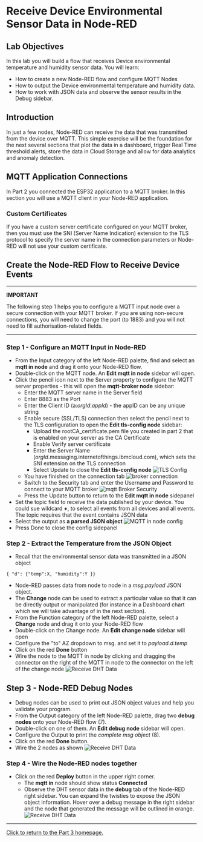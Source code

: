 # Receive Device Environmental Sensor Data in Node-RED

## Lab Objectives

In this lab you will build a flow that receives Device environmental temperature and humidity sensor data. You will learn:

- How to create a new Node-RED flow and configure MQTT Nodes
- How to output the Device environmental temperature and humidity data.
- How to work with JSON data and observe the sensor results in the Debug sidebar.

## Introduction

In just a few nodes, Node-RED can receive the data that was transmitted from the device over MQTT. This simple exercise will be the foundation for the next several sections that plot the data in a dashboard, trigger Real Time threshold alerts, store the data in Cloud Storage and allow for data analytics and anomaly detection.

## MQTT Application Connections

In Part 2 you connected the ESP32 application to a MQTT broker. In this section you will use a MQTT client in your Node-RED application.


### Custom Certificates

If you have a custom server certificate configured on your MQTT broker, then you must use the SNI (Server Name Indication) extension to the TLS protocol to specify the server name in the connection parameters or Node-RED will not use your custom certificate.

## Create the Node-RED Flow to Receive Device Events

---
**IMPORTANT**

The following step 1 helps you to configure a MQTT input node over a secure connection with your MQTT broker. If you are using non-secure connections, you will need to change the port (to 1883) and you will not need to fill authorisation-related fields.

---

### Step 1 - Configure an MQTT Input in Node-RED

- From the Input category of the left Node-RED palette, find and select an **mqtt in node** and drag it onto your Node-RED flow.
- Double-click on the MQTT node. An **Edit mqtt in node** sidebar will open.
- Click the pencil icon next to the Server property to configure the MQTT server properties - this will open the **mqtt-broker node** sidebar:
  - Enter the MQTT server name in the Server field
  - Enter 8883 as the Port 
  - Enter the Client ID (a:*orgId*:*appId*) - the appID can be any unique string
  - Enable secure (SSL/TLS) connection then select the pencil next to the TLS configuration to open the **Edit tls-config node** sidebar:
    - Upload the rootCA_certificate.pem file you created in part 2 that is enabled on your server as the CA Certificate
    - Enable Verify server certificate
    - Enter the Server Name (*orgId*.messaging.internetofthings.ibmcloud.com), which sets the SNI extension on the TLS connection
    - Select Update to close the **Edit tls-config node** ![TLS Config](screenshots/TLSconfig.png)
  - You have finished on the connection tab ![broker connection](screenshots/mqttBrokerConnection.png)
  - Switch to the Security tab and enter the Username and Password to connect to your MQTT broker
 ![mqtt Broker Security](screenshots/mqttBrokerSecurity.png)
  - Press the Update button to return to the **Edit mqtt in node** sidepanel
- Set the topic field to receive the data published by your device.  You could sue wildcard **+**, to select all events from all devices and all events. 
  The topic requires that the event contains JSON data
- Select the output as **a parsed JSON object** ![MQTT in node config](screenshots/mqttInNodeConfig.png)
- Press Done to close the config sidepanel

### Step 2 - Extract the Temperature from the JSON Object

- Recall that the environmental sensor data was transmitted in a JSON object

 ```{ "d": {"temp":X, "humidity":Y }}```

- Node-RED passes data from node to node in a *msg.payload* JSON object.
- The **Change** node can be used to extract a particular value so that it can be directly output or manipulated (for instance in a Dashboard chart which we will take advantage of in the next section).
- From the Function category of the left Node-RED palette, select a **Change** node and drag it onto your Node-RED flow
- Double-click on the Change node. An **Edit change node** sidebar will open
- Configure the "to" AZ dropdown to msg. and set it to *payload.d.temp*
- Click on the red **Done** button
- Wire the node to the MQTT in node by clicking and dragging the connector on the right of the MQTT in node to the connector on the left of the change node
 ![Receive DHT Data](screenshots/ESP32-ReceiveDHTdata-Changenode.png)

## Step 3 - Node-RED Debug Nodes

- Debug nodes can be used to print out JSON object values and help you validate your program.
- From the Output category of the left Node-RED palette, drag two **debug nodes** onto your Node-RED flow (7).
- Double-click on one of them. An **Edit debug node** sidebar will open.
- Configure the Output to print the *complete msg object* (8).
- Click on the red **Done** button.
- Wire the 2 nodes as shown
 ![Receive DHT Data](screenshots/ESP32-ReceiveDHTdata-Debugnode.png)

### Step 4 - Wire the Node-RED nodes together

- Click on the red **Deploy** button in the upper right corner.
  - The **mqtt in** node should show status **Connected**
  - Observe the DHT sensor data in the **debug** tab of the Node-RED right sidebar. You can expand the twisties to expose the JSON object information. Hover over a debug message in the right sidebar and the node that generated the message will be outlined in orange.
  ![Receive DHT Data](screenshots/ESP32-ReceiveDHTdata-Deploy.png)

---

[Click to return to the Part 3 homepage.](https://care-group.github.io/ESP866-IoT-Workshop/docs/part3/)
